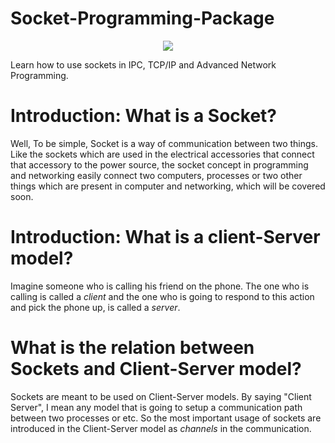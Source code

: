 # Socket-Programming-Package

<p align="center">
  <img src="http://uupload.ir/files/whf6_3-electric-logo-design.jpg">
</p>

Learn how to use sockets in IPC, TCP/IP and Advanced Network Programming.

# Introduction: What is a Socket?	
Well, To be simple, Socket is a way of communication between two things. Like the sockets which are used in the electrical accessories that connect that accessory to the power source, the socket concept in programming and networking easily connect two computers, processes or two other things which are present in computer and networking, which will be covered soon.

# Introduction: What is a client-Server model?
Imagine someone who is calling his friend on the phone. The one who is calling is called a *client* and the one who is going to respond to this action and pick the phone up, is called a *server*.

# What is the relation between Sockets and Client-Server model?
Sockets are meant to be used on Client-Server models. By saying "Client Server", I mean any model that is going to setup a communication path between two processes or etc. 
So the most important usage of sockets are introduced in the Client-Server model as *channels* in the communication.